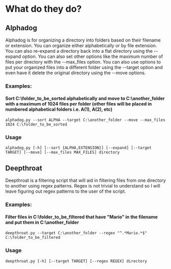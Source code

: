 # What do they do?

## Alphadog

Alphadog is for organizing a directory into folders based on their filename or extension.  You can organize either alphabetically or by file extension.  You can also re-expand a directory back into a flat directory using the --expand option.
You can also set other options like the maximum number of files per directory with the --max_files option.  You can also use options to put your organized files into a different folder using the --target option and even have it delete the original directory using the --move options.

### Examples:

#### Sort C:\folder_to_be_sorted alphabetically and move to C:\another_folder with a maximum of 1024 files per folder (other files will be placed in numbered alphabetical folders i.e. A(1), A(2), etc)

	alphadog.py --sort ALPHA --target C:\another_folder --move --max_files 1024 C:\folder_to_be_sorted

### Usage

	alphadog.py [-h] [--sort {ALPHA,EXTENSION}] [--expand] [--target TARGET] [--move] [--max_files MAX_FILES] directory

## Deepthroat

Deepthroat is a filtering script that will aid in filtering files from one directory to another using regex patterns.  Regex is not trivial to understand so I will leave figuring out regex patterns to the user of the script.

### Examples:
	
#### Filter files in C:\folder_to_be_filtered that have "Mario" in the filename and put them in C:\another_folder
	deepthroat.py --target C:\another_folder --regex "^.*Mario.*$" C:\folder_to_be_filtered

### Usage

	deepthroat.py [-h] [--target TARGET] [--regex REGEX] directory
